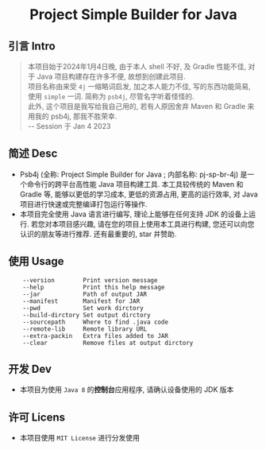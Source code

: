 <h1 align=center>Project Simple Builder for Java</h1>

## 引言 Intro

> 本项目始于2024年1月4日晚, 由于本人 shell 不好, 及 Gradle 性能不佳, 对于 Java 项目构建存在许多不便, 故想到创建此项目.  
  项目名称由来受 `4j` 一缩略词启发, 加之本人能力不佳, 写的东西功能简易, 使用 `simple` 一词. 简称为 `psb4j`, 尽管名字听着怪怪的.  
  此外, 这个项目是我写给我自己用的, 若有人原因舍弃 Maven 和 Gradle 来用我的 psb4j, 那我不胜荣幸.  
  -- Session 于 Jan 4 2023

## 简述 Desc

- Psb4j (全称: Project Simple Builder for Java ; 内部名称: pj-sp-br-4j) 是一个命令行的跨平台高性能 Java 项目构建工具. 本工具较传统的 Maven 和 Gradle 等, 能够以更低的学习成本, 更低的资源占用, 更高的运行效率, 对 Java 项目进行快速或完整编译打包运行等操作.
- 本项目完全使用 Java 语言进行编写, 理论上能够在任何支持 JDK 的设备上运行. 若您对本项目感兴趣, 请在您的项目上使用本工具进行构建, 您还可以向您认识的朋友等进行推荐. 还有最重要的, star 并赞助.

## 使用 Usage

```text
    --version        Print version message
    --help           Print this help message
    --jar            Path of output JAR
    --manifest       Manifest for JAR
    --pwd            Set work dirctory
    --build-dirctory Set output dirctory
    --sourcepath     Where to find .java code
    --remote-lib     Remote library URL
    --extra-packin   Extra files added to JAR
    --clear          Remove files at output dirctory
```

## 开发 Dev

- 本项目为使用 `Java 8` 的**控制台**应用程序, 请确认设备使用的 JDK 版本

## 许可 Licens

- 本项目使用 `MIT License` 进行分发使用
